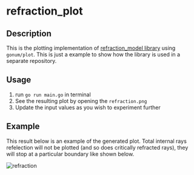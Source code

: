 # refraction_plot

## Description
This is the plotting implementation of [refraction_model library](https://github.com/wuflenso/refraction_model) using `gonum/plot`. This is just a example to show how the library is used in a separate repository.

## Usage
1. run `go run main.go` in terminal
2. See the resulting plot by opening the `refraction.png`
3. Update the input values as you wish to experiment further

## Example
This result below is an example of the generated plot. Total internal rays refelection will not be plotted (and so does critically refracted rays), they will stop at a particular boundary like shown below.

![refraction](https://user-images.githubusercontent.com/77617993/230783907-70eaf390-476d-4aba-a2a3-beccf69cfc16.png)
